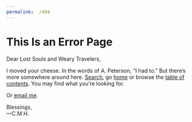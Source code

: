 ```yaml
---
permalink:	/404
---
```


# This Is an Error Page

Dear Lost Souls and Weary Travelers,

I moved your cheese. In the words of A. Peterson, “I had to.” But there’s more somewhere around here. [Search](#search), go [home](/) or browse the [table of contents](/contents). You may find what you’re looking for.

Or [email me](mailto:desk@cmhelmer.com).

Blessings,  
—C.M.H.